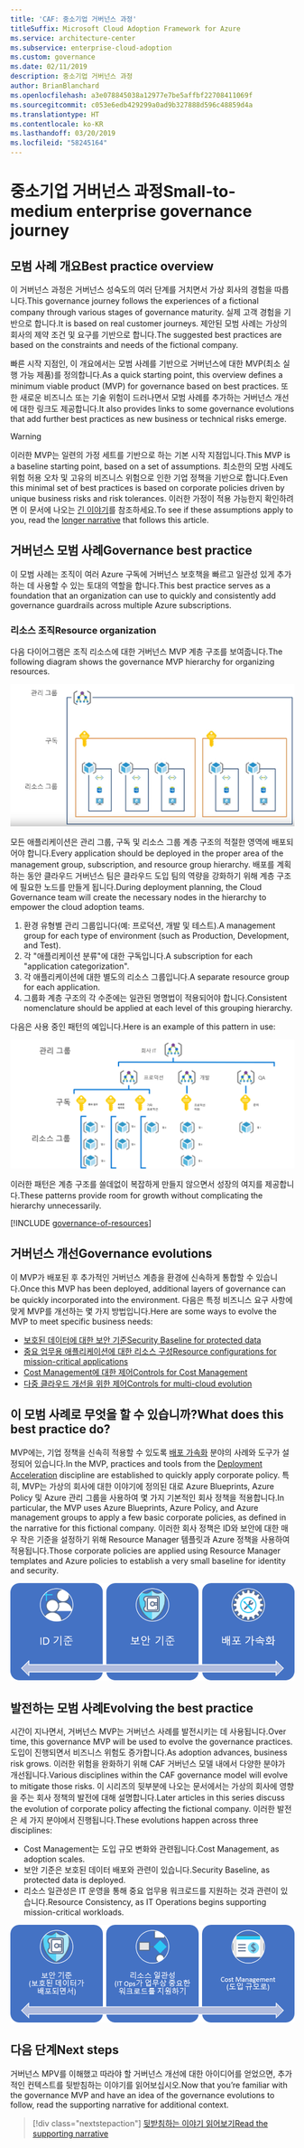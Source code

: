 ```yaml
---
title: 'CAF: 중소기업 거버넌스 과정'
titleSuffix: Microsoft Cloud Adoption Framework for Azure
ms.service: architecture-center
ms.subservice: enterprise-cloud-adoption
ms.custom: governance
ms.date: 02/11/2019
description: 중소기업 거버넌스 과정
author: BrianBlanchard
ms.openlocfilehash: a3e078845038a12977e7be5affbf22708411069f
ms.sourcegitcommit: c053e6edb429299a0ad9b327888d596c48859d4a
ms.translationtype: HT
ms.contentlocale: ko-KR
ms.lasthandoff: 03/20/2019
ms.locfileid: "58245164"
---
```

# <a name="small-to-medium-enterprise-governance-journey"></a><span data-ttu-id="ca6ad-103">중소기업 거버넌스 과정</span><span class="sxs-lookup"><span data-stu-id="ca6ad-103">Small-to-medium enterprise governance journey</span></span>

## <a name="best-practice-overview"></a><span data-ttu-id="ca6ad-104">모범 사례 개요</span><span class="sxs-lookup"><span data-stu-id="ca6ad-104">Best practice overview</span></span>

<span data-ttu-id="ca6ad-105">이 거버넌스 과정은 거버넌스 성숙도의 여러 단계를 거치면서 가상 회사의 경험을 따릅니다.</span><span class="sxs-lookup"><span data-stu-id="ca6ad-105">This governance journey follows the experiences of a fictional company through various stages of governance maturity.</span></span> <span data-ttu-id="ca6ad-106">실제 고객 경험을 기반으로 합니다.</span><span class="sxs-lookup"><span data-stu-id="ca6ad-106">It is based on real customer journeys.</span></span> <span data-ttu-id="ca6ad-107">제안된 모범 사례는 가상의 회사의 제약 조건 및 요구를 기반으로 합니다.</span><span class="sxs-lookup"><span data-stu-id="ca6ad-107">The suggested best practices are based on the constraints and needs of the fictional company.</span></span>

<span data-ttu-id="ca6ad-108">빠른 시작 지점인, 이 개요에서는 모범 사례를 기반으로 거버넌스에 대한 MVP(최소 실행 가능 제품)를 정의합니다.</span><span class="sxs-lookup"><span data-stu-id="ca6ad-108">As a quick starting point, this overview defines a minimum viable product (MVP) for governance based on best practices.</span></span> <span data-ttu-id="ca6ad-109">또한 새로운 비즈니스 또는 기술 위험이 드러나면서 모범 사례를 추가하는 거버넌스 개선에 대한 링크도 제공합니다.</span><span class="sxs-lookup"><span data-stu-id="ca6ad-109">It also provides links to some governance evolutions that add further best practices as new business or technical risks emerge.</span></span>

> [!WARNING]
> <span data-ttu-id="ca6ad-110">이러한 MVP는 일련의 가정 세트를 기반으로 하는 기본 시작 지점입니다.</span><span class="sxs-lookup"><span data-stu-id="ca6ad-110">This MVP is a baseline starting point, based on a set of assumptions.</span></span> <span data-ttu-id="ca6ad-111">최소한의 모범 사례도 위험 허용 오차 및 고유의 비즈니스 위험으로 인한 기업 정책을 기반으로 합니다.</span><span class="sxs-lookup"><span data-stu-id="ca6ad-111">Even this minimal set of best practices is based on corporate policies driven by unique business risks and risk tolerances.</span></span> <span data-ttu-id="ca6ad-112">이러한 가정이 적용 가능한지 확인하려면 이 문서에 나오는 [긴 이야기](./narrative.md)를 참조하세요.</span><span class="sxs-lookup"><span data-stu-id="ca6ad-112">To see if these assumptions apply to you, read the [longer narrative](./narrative.md) that follows this article.</span></span>

## <a name="governance-best-practice"></a><span data-ttu-id="ca6ad-113">거버넌스 모범 사례</span><span class="sxs-lookup"><span data-stu-id="ca6ad-113">Governance best practice</span></span>

<span data-ttu-id="ca6ad-114">이 모범 사례는 조직이 여러 Azure 구독에 거버넌스 보호책을 빠르고 일관성 있게 추가하는 데 사용할 수 있는 토대의 역할을 합니다.</span><span class="sxs-lookup"><span data-stu-id="ca6ad-114">This best practice serves as a foundation that an organization can use to quickly and consistently add governance guardrails across multiple Azure subscriptions.</span></span>

### <a name="resource-organization"></a><span data-ttu-id="ca6ad-115">리소스 조직</span><span class="sxs-lookup"><span data-stu-id="ca6ad-115">Resource organization</span></span>

<span data-ttu-id="ca6ad-116">다음 다이어그램은 조직 리소스에 대한 거버넌스 MVP 계층 구조를 보여줍니다.</span><span class="sxs-lookup"><span data-stu-id="ca6ad-116">The following diagram shows the governance MVP hierarchy for organizing resources.</span></span>

![리소스 조직 다이어그램](../../../_images/governance/resource-organization.png)

<span data-ttu-id="ca6ad-118">모든 애플리케이션은 관리 그룹, 구독 및 리소스 그룹 계층 구조의 적절한 영역에 배포되어야 합니다.</span><span class="sxs-lookup"><span data-stu-id="ca6ad-118">Every application should be deployed in the proper area of the management group, subscription, and resource group hierarchy.</span></span> <span data-ttu-id="ca6ad-119">배포를 계획하는 동안 클라우드 거버넌스 팀은 클라우드 도입 팀의 역량을 강화하기 위해 계층 구조에 필요한 노드를 만들게 됩니다.</span><span class="sxs-lookup"><span data-stu-id="ca6ad-119">During deployment planning, the Cloud Governance team will create the necessary nodes in the hierarchy to empower the cloud adoption teams.</span></span>  

1. <span data-ttu-id="ca6ad-120">환경 유형별 관리 그룹입니다(예: 프로덕션, 개발 및 테스트).</span><span class="sxs-lookup"><span data-stu-id="ca6ad-120">A management group for each type of environment (such as Production, Development, and Test).</span></span>
2. <span data-ttu-id="ca6ad-121">각 "애플리케이션 분류"에 대한 구독입니다.</span><span class="sxs-lookup"><span data-stu-id="ca6ad-121">A subscription for each "application categorization".</span></span>
3. <span data-ttu-id="ca6ad-122">각 애플리케이션에 대한 별도의 리소스 그룹입니다.</span><span class="sxs-lookup"><span data-stu-id="ca6ad-122">A separate resource group for each application.</span></span>
4. <span data-ttu-id="ca6ad-123">그룹화 계층 구조의 각 수준에는 일관된 명명법이 적용되어야 합니다.</span><span class="sxs-lookup"><span data-stu-id="ca6ad-123">Consistent nomenclature should be applied at each level of this grouping hierarchy.</span></span>

<span data-ttu-id="ca6ad-124">다음은 사용 중인 패턴의 예입니다.</span><span class="sxs-lookup"><span data-stu-id="ca6ad-124">Here is an example of this pattern in use:</span></span>

![미드마켓 회사 리소스 조직의 예](../../../_images/governance/mid-market-resource-organization.png)

<span data-ttu-id="ca6ad-126">이러한 패턴은 계층 구조를 쓸데없이 복잡하게 만들지 않으면서 성장의 여지를 제공합니다.</span><span class="sxs-lookup"><span data-stu-id="ca6ad-126">These patterns provide room for growth without complicating the hierarchy unnecessarily.</span></span>

[!INCLUDE [governance-of-resources](../../../../../includes/cloud-adoption/governance/governance-of-resources.md)]

## <a name="governance-evolutions"></a><span data-ttu-id="ca6ad-127">거버넌스 개선</span><span class="sxs-lookup"><span data-stu-id="ca6ad-127">Governance evolutions</span></span>

<span data-ttu-id="ca6ad-128">이 MVP가 배포된 후 추가적인 거버넌스 계층을 환경에 신속하게 통합할 수 있습니다.</span><span class="sxs-lookup"><span data-stu-id="ca6ad-128">Once this MVP has been deployed, additional layers of governance can be quickly incorporated into the environment.</span></span> <span data-ttu-id="ca6ad-129">다음은 특정 비즈니스 요구 사항에 맞게 MVP를 개선하는 몇 가지 방법입니다.</span><span class="sxs-lookup"><span data-stu-id="ca6ad-129">Here are some ways to evolve the MVP to meet specific business needs:</span></span>

- [<span data-ttu-id="ca6ad-130">보호된 데이터에 대한 보안 기준</span><span class="sxs-lookup"><span data-stu-id="ca6ad-130">Security Baseline for protected data</span></span>](./security-baseline-evolution.md)
- [<span data-ttu-id="ca6ad-131">중요 업무용 애플리케이션에 대한 리소스 구성</span><span class="sxs-lookup"><span data-stu-id="ca6ad-131">Resource configurations for mission-critical applications</span></span>](./resource-consistency-evolution.md)
- [<span data-ttu-id="ca6ad-132">Cost Management에 대한 제어</span><span class="sxs-lookup"><span data-stu-id="ca6ad-132">Controls for Cost Management</span></span>](./cost-management-evolution.md)
- [<span data-ttu-id="ca6ad-133">다중 클라우드 개선을 위한 제어</span><span class="sxs-lookup"><span data-stu-id="ca6ad-133">Controls for multi-cloud evolution</span></span>](./multi-cloud-evolution.md)

<!-- markdownlint-disable MD026 -->

## <a name="what-does-this-best-practice-do"></a><span data-ttu-id="ca6ad-134">이 모범 사례로 무엇을 할 수 있습니까?</span><span class="sxs-lookup"><span data-stu-id="ca6ad-134">What does this best practice do?</span></span>

<span data-ttu-id="ca6ad-135">MVP에는, 기업 정책을 신속히 적용할 수 있도록 [배포 가속화](../../deployment-acceleration/overview.md) 분야의 사례와 도구가 설정되어 있습니다.</span><span class="sxs-lookup"><span data-stu-id="ca6ad-135">In the MVP, practices and tools from the [Deployment Acceleration](../../deployment-acceleration/overview.md) discipline are established to quickly apply corporate policy.</span></span> <span data-ttu-id="ca6ad-136">특히, MVP는 가상의 회사에 대한 이야기에 정의된 대로 Azure Blueprints, Azure Policy 및 Azure 관리 그룹을 사용하여 몇 가지 기본적인 회사 정책을 적용합니다.</span><span class="sxs-lookup"><span data-stu-id="ca6ad-136">In particular, the MVP uses Azure Blueprints, Azure Policy, and Azure management groups to apply a few basic corporate policies, as defined in the narrative for this fictional company.</span></span> <span data-ttu-id="ca6ad-137">이러한 회사 정책은 ID와 보안에 대한 매우 작은 기준을 설정하기 위해 Resource Manager 템플릿과 Azure 정책을 사용하여 적용됩니다.</span><span class="sxs-lookup"><span data-stu-id="ca6ad-137">Those corporate policies are applied using Resource Manager templates and Azure policies to establish a very small baseline for identity and security.</span></span>

![증분 거버넌스 MVP의 예](../../../_images/governance/governance-mvp.png)

## <a name="evolving-the-best-practice"></a><span data-ttu-id="ca6ad-139">발전하는 모범 사례</span><span class="sxs-lookup"><span data-stu-id="ca6ad-139">Evolving the best practice</span></span>

<span data-ttu-id="ca6ad-140">시간이 지나면서, 거버넌스 MVP는 거버넌스 사례를 발전시키는 데 사용됩니다.</span><span class="sxs-lookup"><span data-stu-id="ca6ad-140">Over time, this governance MVP will be used to evolve the governance practices.</span></span> <span data-ttu-id="ca6ad-141">도입이 진행되면서 비즈니스 위험도 증가합니다.</span><span class="sxs-lookup"><span data-stu-id="ca6ad-141">As adoption advances, business risk grows.</span></span> <span data-ttu-id="ca6ad-142">이러한 위험을 완화하기 위해 CAF 거버넌스 모델 내에서 다양한 분야가 개선됩니다.</span><span class="sxs-lookup"><span data-stu-id="ca6ad-142">Various disciplines within the CAF governance model will evolve to mitigate those risks.</span></span> <span data-ttu-id="ca6ad-143">이 시리즈의 뒷부분에 나오는 문서에서는 가상의 회사에 영향을 주는 회사 정책의 발전에 대해 설명합니다.</span><span class="sxs-lookup"><span data-stu-id="ca6ad-143">Later articles in this series discuss the evolution of corporate policy affecting the fictional company.</span></span> <span data-ttu-id="ca6ad-144">이러한 발전은 세 가지 분야에서 진행됩니다.</span><span class="sxs-lookup"><span data-stu-id="ca6ad-144">These evolutions happen across three disciplines:</span></span>

- <span data-ttu-id="ca6ad-145">Cost Management는 도입 규모 변화와 관련됩니다.</span><span class="sxs-lookup"><span data-stu-id="ca6ad-145">Cost Management, as adoption scales.</span></span>
- <span data-ttu-id="ca6ad-146">보안 기준은 보호된 데이터 배포와 관련이 있습니다.</span><span class="sxs-lookup"><span data-stu-id="ca6ad-146">Security Baseline, as protected data is deployed.</span></span>
- <span data-ttu-id="ca6ad-147">리소스 일관성은 IT 운영을 통해 중요 업무용 워크로드를 지원하는 것과 관련이 있습니다.</span><span class="sxs-lookup"><span data-stu-id="ca6ad-147">Resource Consistency, as IT Operations begins supporting mission-critical workloads.</span></span>

![증분 거버넌스 MVP의 예](../../../_images/governance/governance-evolution.png)

## <a name="next-steps"></a><span data-ttu-id="ca6ad-149">다음 단계</span><span class="sxs-lookup"><span data-stu-id="ca6ad-149">Next steps</span></span>

<span data-ttu-id="ca6ad-150">거버넌스 MPV를 이해했고 따라야 할 거버넌스 개선에 대한 아이디어를 얻었으면, 추가적인 컨텍스트를 뒷받침하는 이야기를 읽어보십시오.</span><span class="sxs-lookup"><span data-stu-id="ca6ad-150">Now that you’re familiar with the governance MVP and have an idea of the governance evolutions to follow, read the supporting narrative for additional context.</span></span>

> [!div class="nextstepaction"]
> [<span data-ttu-id="ca6ad-151">뒷받침하는 이야기 읽어보기</span><span class="sxs-lookup"><span data-stu-id="ca6ad-151">Read the supporting narrative</span></span>](./narrative.md)
